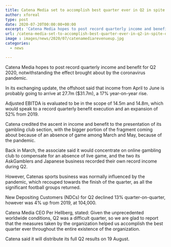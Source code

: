 ```yaml
---
title: Catena Media set to accomplish best quarter ever in Q2 in spite of pandemic impact
author: xforeal 
type: post
date: 2020-07-20T00:00:00+00:00
excerpt: 'Catena Media hopes to post record quarterly income and benefit for Q2 2020, regardless of the effect brought about by the coronavirus pandemic '
url: /catena-media-set-to-accomplish-best-quarter-ever-in-q2-in-spite-of-pandemic-impact/
image : images/news/2020/07/catenamediarevenueup.jpg
categories:
  - news

---
```

Catena Media hopes to post record quarterly income and benefit for Q2 2020, notwithstanding the effect brought about by the coronavirus pandemic. 

In its exchanging update, the offshoot said that income from April to June is probably going to arrive at 27.7m ($31.7m), a 17&percnt; year-on-year rise. 

Adjusted EBITDA is evaluated to be in the scope of 14.5m and 14.8m, which would speak to a record quarterly benefit execution and an expansion of 52&percnt; from 2019. 

Catena credited the ascent in income and benefit to the presentation of its gambling club section, with the bigger portion of the fragment coming about because of an absence of game among March and May, because of the pandemic. 

Back in March, the associate said it would concentrate on online gambling club to compensate for an absence of live game, and the two its AskGamblers and Japanese business recorded their own record income during Q2. 

However, Catenas sports business was normally influenced by the pandemic, which recouped towards the finish of the quarter, as all the significant football groups returned. 

New Depositing Customers (NDCs) for Q2 declined 13&percnt; quarter-on-quarter, however was 4&percnt; up from 2019, at 104,000. 

Catena Media CEO Per Hellberg, stated: Given the unprecedented worldwide conditions, Q2 was a difficult quarter, so we are glad to report that the measures taken by the organization helped us accomplish the best quarter ever throughout the entire existence of the organization. 

Catena said it will distribute its full Q2 results on 19 August.